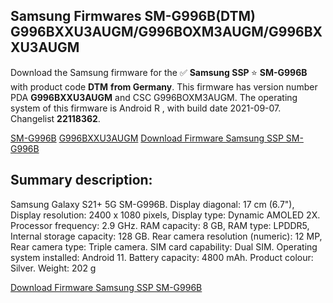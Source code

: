 <h2>Samsung Firmwares SM-G996B(DTM) G996BXXU3AUGM/G996BOXM3AUGM/G996BXXU3AUGM</h2>
Download the Samsung firmware for the ✅ <strong>Samsung SSP </strong> ⭐ <strong>SM-G996B</strong> with product code <strong>DTM</strong> <strong> from Germany</strong>. This firmware has version number PDA <strong>G996BXXU3AUGM</strong> and CSC G996BOXM3AUGM. The operating system of this firmware is Android R , with build date 2021-09-07. Changelist <strong>22118362</strong>.


[SM-G996B](https://samfirm.shop/samsung/model/SM-G996B)
[G996BXXU3AUGM](https://samfirm.shop/samsung/pda/G996BXXU3AUGM)
[Download Firmware Samsung SSP SM-G996B](https://samfirm.shop/samsung/firmware/453677)
<h2>Summary description:</h2>
<p>Samsung Galaxy S21+ 5G SM-G996B. Display diagonal: 17 cm (6.7"), Display resolution: 2400 x 1080 pixels, Display type: Dynamic AMOLED 2X. Processor frequency: 2.9 GHz. RAM capacity: 8 GB, RAM type: LPDDR5, Internal storage capacity: 128 GB. Rear camera resolution (numeric): 12 MP, Rear camera type: Triple camera. SIM card capability: Dual SIM. Operating system installed: Android 11. Battery capacity: 4800 mAh. Product colour: Silver. Weight: 202 g</p>


[Download Firmware Samsung SSP SM-G996B](https://samfirm.shop/samsung/firmware/453677)
